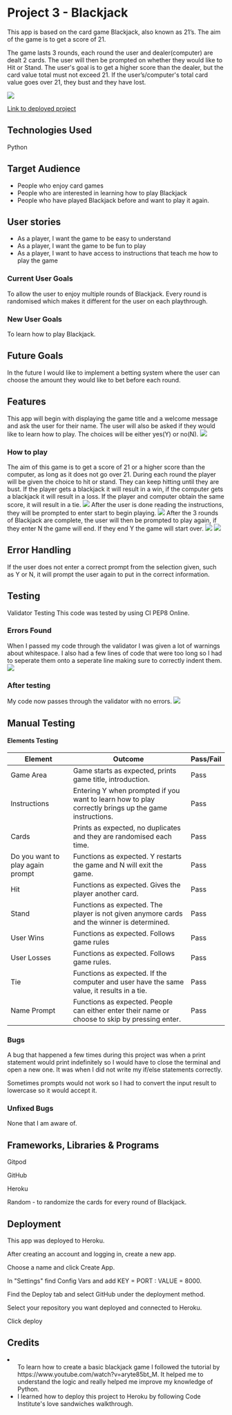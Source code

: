 <h1>Project 3 - Blackjack</h1>
This app is based on the card game Blackjack, also known as 21’s. The aim of the game is to get a score of 21.

The game lasts 3 rounds, each round the user and dealer(computer) are dealt 2 cards. The user will then be prompted on whether they would like to Hit or Stand. The user's goal is to get a higher score than the dealer, but the card value total must not exceed 21. If the user’s/computer's total card value goes over 21, they bust and they have lost. 

<img src="images/python-amiresponsive.PNG">

<a href="https://db-project3-c5b4318d6ba5.herokuapp.com/">Link to deployed project</a>
<h2>Technologies Used</h2>
Python

<h2>Target Audience</h2>
<ul>
<li>People who enjoy card games</li> 
<li>People who are interested in learning how to play Blackjack</li>
<li>People who have played Blackjack before and want to play it again.</li>
</ul>
<h2>User stories </h2>
<ul>
  <li>As a player, I want the game to be easy to understand</li>
  <li>As a player, I want the game to be fun to play</li>
  <li>As a player, I want to have access to instructions that teach me how to play the game</li>
</ul>
<h3>Current User Goals</h3>
To allow the user to enjoy multiple rounds of Blackjack. Every round is randomised which makes it different for the user on each playthrough.
<h3>New User Goals</h3>
To learn how to play Blackjack.

<h2>Future Goals</h2>
In the future I would like to implement a betting system where the user can choose the amount they would like to bet before each round.

<h2>Features</h2>
This app will begin with displaying the game title and a welcome message and ask the user for their name. The user will also be asked if they would like to learn how to play. The choices will be either yes(Y) or no(N).
<img src="images/intro.PNG">
<h3>How to play</h3>
The aim of this game is to get a score of 21 or a higher score than the computer, as long as it does not go over 21. During each round the player will be given the choice to hit or stand. They can keep hitting until they are bust. If the player gets a blackjack it will result in a win, if the computer gets a blackjack it will result in a loss. If the player and computer obtain the same score, it will result in a tie.
<img src="images/instructions.PNG">
After the user is done reading the instructions, they will be prompted to enter start to begin playing.
<img src="images/game.PNG">
After the 3 rounds of Blackjack are complete, the user will then be prompted to play again, if they enter N the game will end. If they end Y the game will start over.
<img src="images/playagain.PNG">
<img src="images/gameexit.PNG">

<h2>Error Handling</h2>
If the user does not enter a correct prompt from the selection given, such as Y or N, it will prompt the user again to put in the correct information.

<h2>Testing</h2>
Validator Testing
This code was tested by using CI PEP8 Online. 

<h3>Errors Found</h3>
When I passed my code through the validator I was given a lot of warnings about whitespace. I also had a few lines of code that were too long so I had to seperate them onto a seperate line making sure to correctly indent them.

<img src="images/results.PNG">

<h3>After testing</h3>
My code now passes through the validator with no errors.
<img src="images/results_after.PNG">


<h2>Manual Testing</h2>
<h4>Elements Testing</h4>
<table>
  <thead>
    <tr>
      <th>Element</th>
      <th>Outcome</th>
      <th>Pass/Fail</th>
    </tr>
  </thead>
  <tbody>
    <tr>
      <td>Game Area</td>
      <td>Game starts as expected, prints game title, introduction. </td>
      <td>Pass</td>
    </tr>
    <tr>
      <td>Instructions</td>
      <td>Entering Y when prompted if you want to learn how to play correctly brings up the game instructions.</td>
      <td>Pass</td>
    </tr>
    <tr>
      <td>Cards</td>
      <td>Prints as expected, no duplicates and they are randomised each time.</td>
      <td>Pass</td>
    </tr>
    <tr>
      <td>Do you want to play again prompt</td>
      <td>Functions as expected. Y restarts the game and N will exit the game.</td>
      <td>Pass</td>
    </tr>
    <tr>
      <td>Hit</td>
      <td>Functions as expected. Gives the player another card.</td>
      <td>Pass</td>
    </tr>
    <tr>
      <td>Stand</td>
      <td>Functions as expected. The player is not given anymore cards and the winner is determined.</td>
      <td>Pass</td>
    </tr>
    <tr>
      <td>User Wins</td>
      <td>Functions as expected. Follows game rules</td>
      <td>Pass</td>
    </tr>
    <tr>
      <td>User Losses</td>
      <td>Functions as expected. Follows game rules.</td>
      <td>Pass</td>
    </tr>
    <tr>
      <td>Tie</td>
      <td>Functions as expected. If the computer and user have the same value, it results in a tie.</td>
      <td>Pass</td>
    </tr>
    <tr>
      <td>Name Prompt</td>
      <td>Functions as expected. People can either enter their name or choose to skip by pressing enter.</td>
      <td>Pass</td>
    </tr>
  </tbody>
</table>
<h3>Bugs</h3>
<p>A bug that happened a few times during this project was when a print statement would print indefinitely so I would have to close the terminal and open a new one. It was when I did not write my if/else statements correctly.
<p>Sometimes prompts would not work so I had to convert the input result to lowercase so it would accept it.</p>

<h3>Unfixed Bugs</h3>
None that I am aware of.

<h2>Frameworks, Libraries & Programs</h2>
<p>Gitpod</p>
<p>GitHub</p>
<p>Heroku </p>
<p>Random - to randomize the cards for every round of Blackjack.</p>

<h2>Deployment</h2>
<p>This app was deployed to Heroku.</p>
<p>After creating an account and logging in, create a new app.</p>
<p>Choose a name and click Create App.</p>
<p>In "Settings" find Config Vars and add KEY = PORT : VALUE = 8000.</p>
<p>Find the Deploy tab and select GitHub under the deployment method.</p>
<p>Select your repository you want deployed and connected to Heroku.</p>
<p>Click deploy</p>

<h2>Credits</h2>
<li><ul>To learn how to create a basic blackjack game I followed the tutorial by
https://www.youtube.com/watch?v=aryte85bt_M. It helped me to understand the logic and really helped me improve my knowledge of Python. </li>
<li>I learned how to deploy this project to Heroku by following Code Institute's love sandwiches walkthrough.
</li>